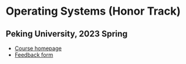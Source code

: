# Operating Systems (Honor Track)
## Peking University, 2023 Spring

- [Course homepage](https://pku-os.github.io/sp23/)
- [Feedback form](https://www.wjx.cn/vm/t5X3TwX.aspx)
